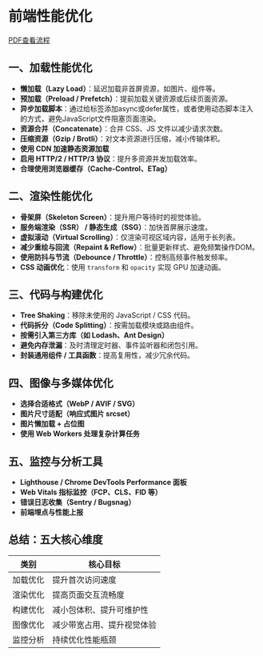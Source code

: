 # 前端性能优化

<a href="../../../.vitepress/theme/pdf/2.pdf" target="_blank">PDF查看流程</a>

## 一、加载性能优化


- **懒加载（Lazy Load）**：延迟加载非首屏资源，如图片、组件等。
- **预加载（Preload / Prefetch）**：提前加载关键资源或后续页面资源。
- **异步加载脚本**：通过给标签添加async或defer属性，或者使用动态脚本注入的方式，避免JavaScript文件阻塞页面渲染。
- **资源合并（Concatenate）**：合并 CSS、JS 文件以减少请求次数。
- **压缩资源（Gzip / Brotli）**：对文本资源进行压缩，减小传输体积。
- **使用 CDN 加速静态资源加载**
- **启用 HTTP/2 / HTTP/3 协议**：提升多资源并发加载效率。
- **合理使用浏览器缓存（Cache-Control、ETag）**

## 二、渲染性能优化

- **骨架屏（Skeleton Screen）**：提升用户等待时的视觉体验。
- **服务端渲染（SSR） / 静态生成（SSG）**：加快首屏展示速度。
- **虚拟滚动（Virtual Scrolling）**：仅渲染可视区域内容，适用于长列表。
- **减少重绘与回流（Repaint & Reflow）**：批量更新样式、避免频繁操作DOM。
- **使用防抖与节流（Debounce / Throttle）**：控制高频事件触发频率。
- **CSS 动画优化**：使用 `transform` 和 `opacity` 实现 GPU 加速动画。

## 三、代码与构建优化


- **Tree Shaking**：移除未使用的 JavaScript / CSS 代码。
- **代码拆分（Code Splitting）**：按需加载模块或路由组件。
- **按需引入第三方库（如 Lodash、Ant Design）**
- **避免内存泄漏**：及时清理定时器、事件监听器和闭包引用。
- **封装通用组件 / 工具函数**：提高复用性，减少冗余代码。

## 四、图像与多媒体优化
- **选择合适格式（WebP / AVIF / SVG）**
- **图片尺寸适配（响应式图片 srcset）**
- **图片懒加载 + 占位图**
- **使用 Web Workers 处理复杂计算任务**

## 五、监控与分析工具
- **Lighthouse / Chrome DevTools Performance 面板**
- **Web Vitals 指标监控（FCP、CLS、FID 等）**
- **错误日志收集（Sentry / Bugsnag）**
- **前端埋点与性能上报**

## 总结：五大核心维度

| 类别 | 核心目标 |
|------|----------|
| 加载优化 | 提升首次访问速度 |
| 渲染优化 | 提高页面交互流畅度 |
| 构建优化 | 减小包体积、提升可维护性 |
| 图像优化 | 减少带宽占用、提升视觉体验 |
| 监控分析 | 持续优化性能瓶颈 |